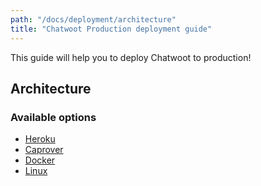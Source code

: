 ```yaml
---
path: "/docs/deployment/architecture"
title: "Chatwoot Production deployment guide"
---
```


This guide will help you to deploy Chatwoot to production!

## Architecture



### Available options

* [Heroku](/docs/deployment/deploy-chatwoot-with-heroku)
* [Caprover](/docs/deployment/deploy-chatwoot-with-caprover)
* [Docker](/docs/deployment/deploy-chatwoot-with-docker)
* [Linux](/docs/deployment/deploy-chatwoot-in-linux-vm)


